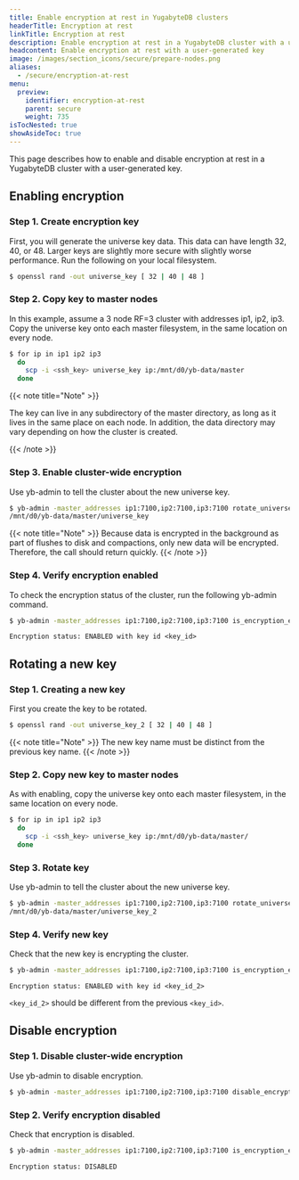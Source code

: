 ```yaml
---
title: Enable encryption at rest in YugabyteDB clusters
headerTitle: Encryption at rest
linkTitle: Encryption at rest
description: Enable encryption at rest in a YugabyteDB cluster with a user-generated key.
headcontent: Enable encryption at rest with a user-generated key
image: /images/section_icons/secure/prepare-nodes.png
aliases:
  - /secure/encryption-at-rest
menu:
  preview:
    identifier: encryption-at-rest
    parent: secure
    weight: 735
isTocNested: true
showAsideToc: true
---
```


This page describes how to enable and disable encryption at rest in a YugabyteDB cluster with a user-generated key.

## Enabling encryption

### Step 1. Create encryption key

First, you will generate the universe key data. This data can have length 32, 40, or 48. Larger keys are slightly more secure with slightly worse performance. Run the following on your local filesystem.

```sh
$ openssl rand -out universe_key [ 32 | 40 | 48 ]

```

### Step 2. Copy key to master nodes

In this example, assume a 3 node RF=3 cluster with addresses ip1, ip2, ip3.
Copy the universe key onto each master filesystem, in the same location on every node.

```sh
$ for ip in ip1 ip2 ip3
  do
    scp -i <ssh_key> universe_key ip:/mnt/d0/yb-data/master
  done
```

{{< note title="Note" >}}

The key can live in any subdirectory of the master directory, as long as it lives in the same place on each node. In addition, the data directory may vary depending on how the cluster is created.

{{< /note >}}

### Step 3. Enable cluster-wide encryption

Use yb-admin to tell the cluster about the new universe key.

```sh
$ yb-admin -master_addresses ip1:7100,ip2:7100,ip3:7100 rotate_universe_key
/mnt/d0/yb-data/master/universe_key
```

{{< note title="Note" >}}
Because data is encrypted in the background as part of flushes to disk and compactions, only new data will be encrypted. Therefore, the call should return quickly.
{{< /note >}}

### Step 4. Verify encryption enabled

To check the encryption status of the cluster, run the following yb-admin command.

```sh
$ yb-admin -master_addresses ip1:7100,ip2:7100,ip3:7100 is_encryption_enabled
```

```
Encryption status: ENABLED with key id <key_id>
```

## Rotating a new key

### Step 1. Creating a new key

First you create the key to be rotated.

```sh
$ openssl rand -out universe_key_2 [ 32 | 40 | 48 ]

```

{{< note title="Note" >}}
The new key name must be distinct from the previous key name.
{{< /note >}}

### Step 2. Copy new key to master nodes

As with enabling, copy the universe key onto each master filesystem,
in the same location on every node.

```sh
$ for ip in ip1 ip2 ip3
  do
    scp -i <ssh_key> universe_key ip:/mnt/d0/yb-data/master/
  done
```

### Step 3. Rotate key

Use yb-admin to tell the cluster about the new universe key.

```sh
$ yb-admin -master_addresses ip1:7100,ip2:7100,ip3:7100 rotate_universe_key
/mnt/d0/yb-data/master/universe_key_2
```

### Step 4. Verify new key

Check that the new key is encrypting the cluster.

```sh
$ yb-admin -master_addresses ip1:7100,ip2:7100,ip3:7100 is_encryption_enabled
```

```
Encryption status: ENABLED with key id <key_id_2>
```

`<key_id_2>` should be different from the previous `<key_id>`.

## Disable encryption

### Step 1. Disable cluster-wide encryption

Use yb-admin to disable encryption.

```sh
$ yb-admin -master_addresses ip1:7100,ip2:7100,ip3:7100 disable_encryption
```

### Step 2. Verify encryption disabled

Check that encryption is disabled.

```sh
$ yb-admin -master_addresses ip1:7100,ip2:7100,ip3:7100 is_encryption_enabled
```

```
Encryption status: DISABLED
```
